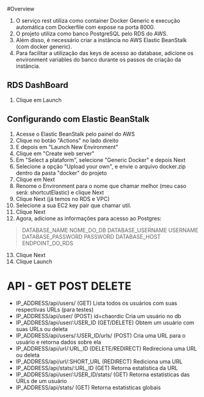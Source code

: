 #Overview

1. O serviço rest utiliza como container Docker Generic e execução automática com Dockerfile com expose na porta 8000.
2. O projeto utiliza como banco PostgreSQL pelo RDS do AWS.
3. Além disso, é necessário criar a instância no AWS Elastic BeanStalk (com docker generic).
4. Para facilitar a utilização das keys de acesso ao database, adicione os environment variables do banco durante os passos de criação da instância.

## RDS DashBoard

1. Clique em Launch

## Configurando com Elastic BeanStalk

1. Acesse o Elastic BeanStalk pelo painel do AWS
2. Clique no botão "Actions" no lado direito
3. E depois em "Launch New Environment"
4. Clique em "Create web server"
5. Em "Select a plataform", selecione "Generic Docker" e depois Next
6. Selecione a opção "Upload your own", e envie o arquivo docker.zip dentro da pasta "docker" do projeto
7. Clique em Next
8. Renome o Environment para o nome que chamar melhor (meu caso será: shortcutElastic) e clique Next
9. Clique Next (já temos no RDS e VPC)
10. Selecione a sua EC2 key pair que chamar util.
11. Clique Next
12. Agora, adicione as informações para acesso ao Postgres:
> DATABASE_NAME NOME_DO_DB
> DATABASE_USERNAME USERNAME
> DATABASE_PASSWORD PASSWORD
> DATABASE_HOST ENDPOINT_DO_RDS
13. Clique Next
14. Clique Launch

# API - GET POST DELETE

- IP_ADDRESS/api/users/ (GET) Lista todos os usuários com suas respectivas URLs (para testes)
- IP_ADDRESS/api/user/ (POST) id=chaordic Cria um usuário no db
- IP_ADDRESS/api/user/:USER_ID (GET/DELETE) Obtem um usuário com suas URLs ou deleta
- IP_ADDRESS/api/users/:USER_ID/urls/ (POST) Cria uma URL para o usuário e retorna dados sobre ela
- IP_ADDRESS/api/url/:URL_ID (DELETE/REDIRECT) Redireciona uma URL ou deleta
- IP_ADDRESS/api/url/:SHORT_URL (REDIRECT) Rediciona uma URL
- IP_ADDRESS/api/stats/:URL_ID (GET) Retorna estatistica da URL
- IP_ADDRESS/api/user/:USER_ID/stats/ (GET) Retorna estatisticas das URLs de um usuário
- IP_ADDRESS/api/stats/ (GET) Retorna estatisticas globais